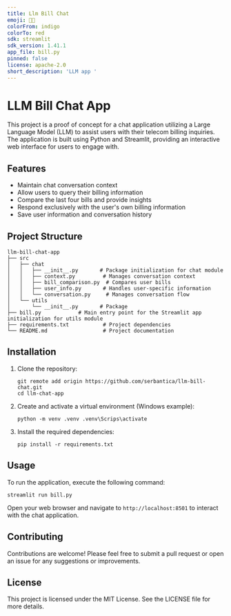 ```yaml
---
title: Llm Bill Chat
emoji: 🥸🧮
colorFrom: indigo
colorTo: red
sdk: streamlit
sdk_version: 1.41.1
app_file: bill.py
pinned: false
license: apache-2.0
short_description: 'LLM app '
---
```


# LLM Bill Chat App

This project is a proof of concept for a chat application utilizing a Large Language Model (LLM) to assist users with their telecom billing inquiries. The application is built using Python and Streamlit, providing an interactive web interface for users to engage with.

## Features

- Maintain chat conversation context
- Allow users to query their billing information
- Compare the last four bills and provide insights
- Respond exclusively with the user's own billing information
- Save user information and conversation history

## Project Structure

```
llm-bill-chat-app
├── src
│   ├── chat
│   │   ├── __init__.py       # Package initialization for chat module
│   │   ├── context.py         # Manages conversation context
│   │   ├── bill_comparison.py  # Compares user bills
│   │   ├── user_info.py       # Handles user-specific information
│   │   └── conversation.py     # Manages conversation flow
│   └── utils
│       └── __init__.py       # Package 
├── bill.py            # Main entry point for the Streamlit app
initialization for utils module
├── requirements.txt           # Project dependencies
└── README.md                  # Project documentation
```

## Installation

1. Clone the repository:
   ```
   git remote add origin https://github.com/serbantica/llm-bill-chat.git
   cd llm-chat-app
   ```

2. Create and activate a virtual environment (Windows example):
   ```
   python -m venv .venv .venv\Scrips\activate
   ```

3. Install the required dependencies:
   ```
   pip install -r requirements.txt
   ```

## Usage

To run the application, execute the following command:
```
streamlit run bill.py
```

Open your web browser and navigate to `http://localhost:8501` to interact with the chat application.

## Contributing

Contributions are welcome! Please feel free to submit a pull request or open an issue for any suggestions or improvements.

## License

This project is licensed under the MIT License. See the LICENSE file for more details.
